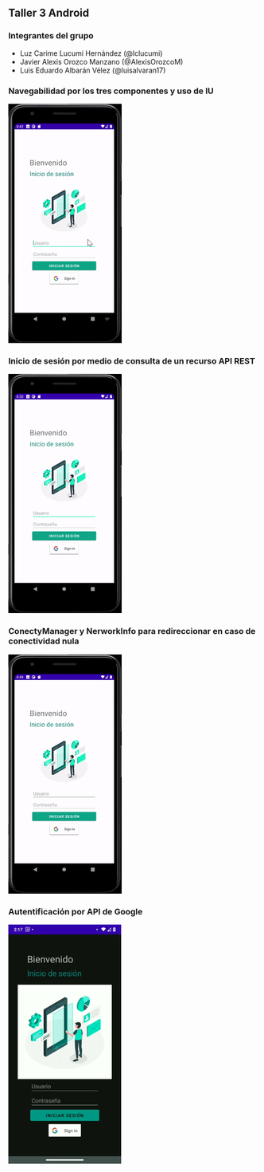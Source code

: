 ## Taller 3 Android

### Integrantes del grupo
- Luz Carime Lucumí Hernández (@lclucumi)
- Javier Alexis Orozco Manzano (@AlexisOrozcoM)
- Luis Eduardo Albarán Vélez (@luisalvaran17)

### Navegabilidad por los tres componentes y uso de IU
![](GIFNavegabilidad.gif)

### Inicio de sesión por medio de consulta de un recurso API REST
![](GIFMocky.gif)

### ConectyManager y NerworkInfo para redireccionar en caso de conectividad nula
![](GIFNetworkInfo.gif)

### Autentificación por API de Google
![](GIFGoogleLogin.gif)
